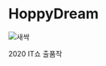 # HoppyDream


![새싹](https://user-images.githubusercontent.com/52476273/89970331-99641e00-dc93-11ea-8dd1-902dcf2bc04c.png)


2020 IT쇼 출품작
